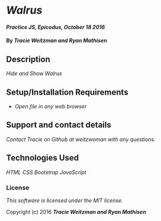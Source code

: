 # _Walrus_

#### _Practice JS, Epicodus, October 18 2016_

#### By _**Tracie Weitzman and Ryan Mathisen**_

## Description

_Hide and Show Walrus_

## Setup/Installation Requirements

* _Open file in any web browser_

## Support and contact details

_Contact Tracie on Github at weitzwoman with any questions._

## Technologies Used

_HTML_
_CSS_
_Bootstrap_
_JavaScript_

### License

*This software is licensed under the MIT license.*

Copyright (c) 2016 **_Tracie Weitzman and Ryan Mathisen_**
